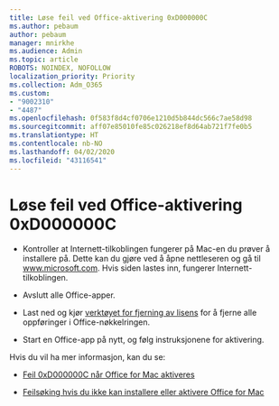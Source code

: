 ```yaml
---
title: Løse feil ved Office-aktivering 0xD000000C
ms.author: pebaum
author: pebaum
manager: mnirkhe
ms.audience: Admin
ms.topic: article
ROBOTS: NOINDEX, NOFOLLOW
localization_priority: Priority
ms.collection: Adm_O365
ms.custom:
- "9002310"
- "4487"
ms.openlocfilehash: 0f583f8d4cf0706e1210d5b844dc566c7ae58d98
ms.sourcegitcommit: aff07e85010fe85c026218ef8d64ab721f7fe0b5
ms.translationtype: HT
ms.contentlocale: nb-NO
ms.lasthandoff: 04/02/2020
ms.locfileid: "43116541"
---
```

# <a name="resolve-office-activation-error-0xd000000c"></a>Løse feil ved Office-aktivering 0xD000000C

- Kontroller at Internett-tilkoblingen fungerer på Mac-en du prøver å installere på. Dette kan du gjøre ved å åpne nettleseren og gå til www.microsoft.com. Hvis siden lastes inn, fungerer Internett-tilkoblingen.

- Avslutt alle Office-apper.

- Last ned og kjør [verktøyet for fjerning av lisens](https://go.microsoft.com/fwlink/?linkid=849815) for å fjerne alle oppføringer i Office-nøkkelringen.

- Start en Office-app på nytt, og følg instruksjonene for aktivering.

Hvis du vil ha mer informasjon, kan du se:

- [Feil 0xD000000C når Office for Mac aktiveres](https://support.office.com/article/error-0xd000000c-when-activating-office-for-mac-da865931-4658-4829-ba2d-8133390c6d25)

- [Feilsøking hvis du ikke kan installere eller aktivere Office for Mac](https://support.office.com/article/what-to-try-if-you-can-t-install-or-activate-office-for-mac-5efba2b4-b1e6-4e5f-bf3c-6ab945d03dea)
